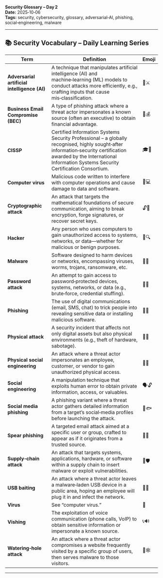 **Security Glossary – Day 2**  
**Date:** 2025‑10‑06  
**Tags:** security, cybersecurity, glossary, adversarial‑AI, phishing, social‑engineering, malware  

---  

## 📚 Security Vocabulary – Daily Learning Series  

| Term | Definition | Emoji |
|------|------------|-------|
| **Adversarial artificial intelligence (AI)** | A technique that manipulates artificial intelligence (AI) and machine‑learning (ML) models to conduct attacks more efficiently, e.g., crafting inputs that cause mis‑classification. | 🤖⚔️ |
| **Business Email Compromise (BEC)** | A type of phishing attack where a threat actor impersonates a known source (often an executive) to obtain financial advantage. | 📧💰 |
| **CISSP** | Certified Information Systems Security Professional – a globally recognised, highly sought‑after information‑security certification awarded by the International Information Systems Security Certification Consortium. | 🎓🔐 |
| **Computer virus** | Malicious code written to interfere with computer operations and cause damage to data and software. | 🦠💻 |
| **Cryptographic attack** | An attack that targets the mathematical foundations of secure communication, aiming to break encryption, forge signatures, or recover secret keys. | 🔓🧮 |
| **Hacker** | Any person who uses computers to gain unauthorized access to systems, networks, or data—whether for malicious or benign purposes. | 👾🔍 |
| **Malware** | Software designed to harm devices or networks, encompassing viruses, worms, trojans, ransomware, etc. | 🛑💽 |
| **Password attack** | An attempt to gain access to password‑protected devices, systems, networks, or data (e.g., brute‑force, credential stuffing). | 🔑🚀 |
| **Phishing** | The use of digital communications (email, SMS, chat) to trick people into revealing sensitive data or installing malicious software. | 🎣📨 |
| **Physical attack** | A security incident that affects not only digital assets but also physical environments (e.g., theft of hardware, sabotage). | 🏢🔨 |
| **Physical social engineering** | An attack where a threat actor impersonates an employee, customer, or vendor to gain unauthorized physical access. | 👤🏢 |
| **Social engineering** | A manipulation technique that exploits human error to obtain private information, access, or valuables. | 🗣️🔓 |
| **Social media phishing** | A phishing variant where a threat actor gathers detailed information from a target’s social‑media profiles before launching the attack. | 📱🐟 |
| **Spear phishing** | A targeted email attack aimed at a specific user or group, crafted to appear as if it originates from a trusted source. | 🎯📧 |
| **Supply‑chain attack** | An attack that targets systems, applications, hardware, or software within a supply chain to insert malware or exploit vulnerabilities. | 🔗🛡️ |
| **USB baiting** | An attack where a threat actor leaves a malware‑laden USB device in a public area, hoping an employee will plug it in and infect the network. | 💽🎣 |
| **Virus** | See “computer virus.” | 🦠 |
| **Vishing** | The exploitation of voice communication (phone calls, VoIP) to obtain sensitive information or impersonate a known source. | 📞🔊 |
| **Watering‑hole attack** | An attack where a threat actor compromises a website frequently visited by a specific group of users, then serves malware to those visitors. | 🌊🕸️ |

---  
